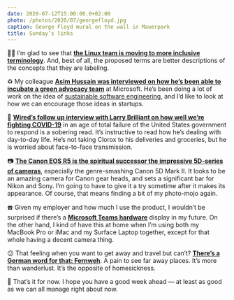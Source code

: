 ```yaml
---
date: 2020-07-12T15:00:00.0+02:00
photo: /photos/2020/07/georgefloyd.jpg
caption: George Floyd mural on the wall in Mauerpark
title: Sunday’s links
---
```



✊🏿 I’m glad to see that **[the Linux team is moving to more inclusive terminology][1]**.  And, best of all, the proposed terms are better descriptions of the concepts that they are labeling.

♻️ My colleague **[Asim Hussain was interviewed on how he’s been able to incubate a green advocacy team][2]** at Microsoft. He’s been doing a lot of work on the idea of [sustainable software engineering][3], and I’d like to look at how we can encourage those ideas in startups.

🦠 **[Wired’s follow up interview with Larry Brilliant on how well we’re fighting COVID-19][4]** in an age of total failure of the United States government to respond is a sobering read. It’s instructive to read how he’s dealing with day-to-day life. He’s not taking Clorox to his deliveries and groceries, but he is worried about face-to-face transmission.

📷 **[The Canon EOS R5 is the spiritual successor the impressive 5D-series of cameras][5]**, especially the genre-smashing Canon 5D Mark II. It looks to be an amazing camera for Canon gear heads, and sets a significant bar for Nikon and Sony. I’m going to have to give it a try sometime after it makes its appearance. Of course, that means finding a bit of my photo-mojo again. 

☎️ Given my employer and how much I use the product, I wouldn’t be surprised if there’s a **[Microsoft Teams hardware][6]** display in my future. On the other hand, I kind of have this at home when I’m using both my MacBook Pro or iMac and my Surface Laptop together, except for that whole having a decent camera thing.

😕 That feeling when you want to get away and travel but can’t? **[There’s a German word for that: Fernweh][7]**. A pain to see far away places. It’s more than wanderlust. It’s the opposite of homesickness. 

👋 That’s it for now. I hope you have a good week ahead — at least as good as we can all manage right about now. 

[1]:	https://www.zdnet.com/article/linux-team-approves-new-terminology-bans-terms-like-blacklist-and-slave/
[2]:	https://www.earthrise.school/writing/interview-asim-hussain
[3]:	https://principles.green/
[4]:	https://www.wired.com/story/larry-brilliant-on-how-well-are-we-fighting-covid-19/
[5]:	https://www.dpreview.com/articles/3236591186/hands-on-with-the-new-canon-eos-r5
[6]:	https://techcommunity.microsoft.com/t5/microsoft-teams-blog/introducing-microsoft-teams-displays/ba-p/1505437
[7]:	http://www.bbc.com/travel/story/20200323-the-travel-ache-you-cant-translate